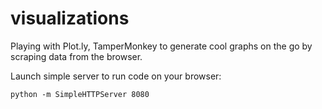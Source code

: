 # visualizations

Playing with Plot.ly, TamperMonkey to generate cool graphs on the go by scraping data from the browser.

Launch simple server to run code on your browser:

	python -m SimpleHTTPServer 8080